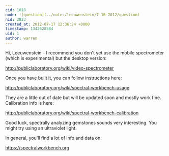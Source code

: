 ```yaml
---
cid: 1018
node: ![question](../notes/leeuwenstein/7-16-2012/question)
nid: 2823
created_at: 2012-07-17 12:36:24 +0000
timestamp: 1342528584
uid: 1
author: warren
---
```


Hi, Leeuwenstein - I recommend you don't yet use the mobile spectrometer (which is experimental) but the desktop version: 

http://publiclaboratory.org/wiki/video-spectrometer

Once you have built it, you can follow instructions here:

http://publiclaboratory.org/wiki/spectral-workbench-usage

They are a little out of date but will be updated soon and mostly work fine. Calibration info is here:

http://publiclaboratory.org/wiki/spectral-workbench-calibration

Good luck, spectrally analyzing gemstones sounds very interesting. You might try using an ultraviolet light. 

In general, you'll find a lot of info and data on:

https://spectralworkbench.org
